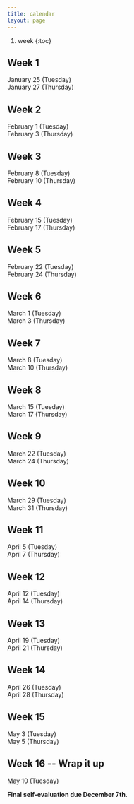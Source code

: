```yaml
---
title: calendar
layout: page
---
```


1. week
{:toc}


## Week 1 

January 25 (Tuesday)  
January 27 (Thursday)  

## Week 2 

February 1 (Tuesday)  
February 3 (Thursday)  

## Week 3 

February 8 (Tuesday)  
February 10 (Thursday)  

## Week 4 

February 15 (Tuesday)  
February 17 (Thursday)  

## Week 5 

February 22 (Tuesday)  
February 24 (Thursday)  

## Week 6 

March 1 (Tuesday)  
March 3 (Thursday)  

## Week 7

March 8 (Tuesday)  
March 10 (Thursday)  

## Week 8

March 15 (Tuesday)  
March 17 (Thursday)  

## Week 9

March 22 (Tuesday)  
March 24 (Thursday)  

## Week 10

March 29 (Tuesday)  
March 31 (Thursday)  

## Week 11

April 5 (Tuesday)  
April 7 (Thursday)  

## Week 12

April 12 (Tuesday)  
April 14 (Thursday)  

## Week 13

April 19 (Tuesday)  
April 21 (Thursday)  

## Week 14

April 26 (Tuesday)  
April 28 (Thursday)  

## Week 15

May 3 (Tuesday)  
May 5 (Thursday)  

## Week 16 -- Wrap it up

May 10 (Tuesday)  



**Final self-evaluation due December 7th.**
